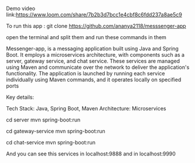 Demo video link:https://www.loom.com/share/7b2b3d7bcc1e4cbf8c6fdd237a8ae5c9

To run this app :
git clone https://github.com/ananya2118/messsenger-app

open the terminal and split them and run these commands in them

Messenger-app, is a messaging application built using Java and Spring Boot. It employs a microservices architecture, with components such as a server, gateway service, and chat service. These services are managed using Maven and communicate over the network to deliver the application's functionality.
The application is launched by running each service individually using Maven commands, and it operates locally on specified ports

Key details:

Tech Stack: Java, Spring Boot, Maven
Architecture: Microservices


cd server
mvn spring-boot:run

cd gateway-service
mvn spring-boot:run

cd chat-service
mvn spring-boot:run

And you can see this services in localhost:9888 and in localhost:9990

